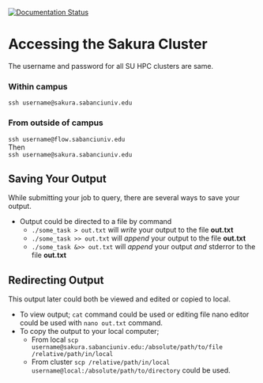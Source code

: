 
[![Documentation Status](https://readthedocs.org/projects/su-hpc-tutorials/badge/?version=latest)](https://su-hpc-tutorials.readthedocs.io/en/latest/?badge=latest)

# Accessing the Sakura Cluster

The username and password for all SU HPC clusters are same.
### Within campus
`ssh username@sakura.sabanciuniv.edu`

### From outside of campus
`ssh username@flow.sabanciuniv.edu`  
Then  
`ssh username@sakura.sabanciuniv.edu`  

## Saving Your Output
While submitting your job to query, there are several ways to save your output.  
  
- Output could be directed to a file by command   
    - `./some_task > out.txt` will *write* your output to the file **out.txt**  
    - `./some_task >> out.txt` will *append* your output to the file **out.txt**  
    - `./some_task &>> out.txt` will *append* your output *and* stderror to the file **out.txt**  


## Redirecting Output
This output later could both be viewed and edited or copied to local.  
  
- To view output; `cat` command could be used or editing file nano editor could be used with `nano out.txt` command.  
- To copy the output to your local computer; 
    - From local `scp username@sakura.sabanciuniv.edu:/absolute/path/to/file /relative/path/in/local`
    - From cluster `scp /relative/path/in/local username@local:/absolute/path/to/directory` could be used.    
